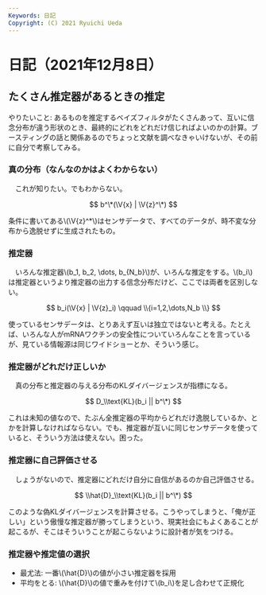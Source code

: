 ```yaml
---
Keywords: 日記
Copyright: (C) 2021 Ryuichi Ueda
---
```


# 日記（2021年12月8日）


## たくさん推定器があるときの推定

やりたいこと: あるものを推定するベイズフィルタがたくさんあって、互いに信念分布が違う形状のとき、最終的にどれをどれだけ信じればよいのかの計算。ブースティングの話と関係あるのでちょっと文献を調べなきゃいけないが、その前に自分で考察してみる。

$$
	\newcommand{\V}[1]{\boldsymbol{#1}}
$$

### 真の分布（なんなのかはよくわからない）

　これが知りたい。でもわからない。

$$
	b^\*(\V{x} | \V{z}^\*)
$$

条件に書いてある\\(\V{z}^\*\\)はセンサデータで、すべてのデータが、時不変な分布から逸脱せずに生成されたもの。

### 推定器

　いろんな推定器\\(b_1, b_2, \dots, b_{N_b}\\)が、いろんな推定をする。\\(b_i\\)は推定器というより推定器の出力する信念分布だけど、ここでは両者を区別しない。

$$
	b_i(\V{x} | \V{z}_i)  \qquad \\{i=1,2,\dots,N_b \\}
$$

使っているセンサデータは、とりあえず互いは独立ではないと考える。たとえば、いろんな人がmRNAワクチンの安全性についていろんなことを言っているが、見ている情報源は同じワイドショーとか、そういう感じ。

### 推定器がどれだけ正しいか

　真の分布と推定器の与える分布のKLダイバージェンスが指標になる。

$$
	D_\\text{KL}(b_i || b^\*)
$$

これは未知の値なので、たぶん全推定器の平均からどれだけ逸脱しているか、とかを計算しなければならない。でも、推定器が互いに同じセンサデータを使っていると、そういう方法は使えない。困った。

### 推定器に自己評価させる

　しょうがないので、推定器にどれだけ自分に自信があるのか自己評価させる。

$$
	\\hat{D}_\\text{KL}(b_i || b^\*)
$$

このような偽KLダイバージェンスを計算させる。こうやってしまうと、「俺が正しい」という傲慢な推定器が勝ってしまうという、現実社会にもよくあることが起こるが、そこはそういうことが起こらないように設計者が気をつける。

### 推定器や推定値の選択

* 最尤法: 一番\\(\\hat{D}\\)の値が小さい推定器を採用
* 平均をとる: \\(\\hat{D}\\)の値で重みを付けて\\(b_i\\)を足し合わせて正規化
